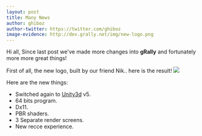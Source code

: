 ```yaml
---
layout: post
title: Many News
author: ghiboz
author-twitter: https://twitter.com/ghiboz
image-evidence: http://dev.grally.net/img/new-logo.png
---
```


Hi all,
Since last post we've made more changes into **gRally** and fortunately more more great things!

First of all, the new logo, built by our friend Nik.. here is the result!
![](http://dev.grally.net/img/new-logo.png)

Here are the new things:
 * Switched again to [Unity3d](http://www.unity3d.org) v5.
 * 64 bits program.
 * Dx11.
 * PBR shaders.
 * 3 Separate render screens.
 * New recce experience.
